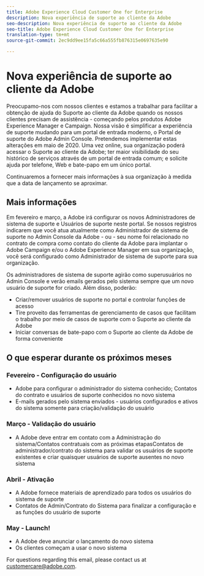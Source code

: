 ```yaml
---
title: Adobe Experience Cloud Customer One for Enterprise
description: Nova experiência de suporte ao cliente da Adobe
seo-description: Nova experiência de suporte ao cliente da Adobe
seo-title: Adobe Experience Cloud Customer One for Enterprise
translation-type: tm+mt
source-git-commit: 2ec9dd9ee15fa5c66a555fb876315e0697635e90

---
```



# Nova experiência de suporte ao cliente da Adobe

Preocupamo-nos com nossos clientes e estamos a trabalhar para facilitar a obtenção de ajuda do Suporte ao cliente da Adobe quando os nossos clientes precisam de assistência - começando pelos produtos Adobe Experience Manager e Campaign. Nossa visão é simplificar a experiência de suporte mudando para um portal de entrada moderno, o Portal de suporte do Adobe Admin Console. Pretendemos implementar estas alterações em maio de 2020.  Uma vez online, sua organização poderá acessar o Suporte ao cliente da Adobe; ter maior visibilidade do seu histórico de serviços através de um portal de entrada comum; e solicite ajuda por telefone, Web e bate-papo em um único portal.

Continuaremos a fornecer mais informações à sua organização à medida que a data de lançamento se aproximar.

## Mais informações

Em fevereiro e março, a Adobe irá configurar os novos Administradores de sistema de suporte e Usuários de suporte neste portal.  Se nossos registros indicarem que você atua atualmente como Administrador de sistema de suporte no Admin Console da Adobe - ou - seu nome foi relacionado no contrato de compra como contato do cliente da Adobe para implantar o Adobe Campaign e/ou o Adobe Experience Manager em sua organização, você será configurado como Administrador de sistema de suporte para sua organização.

Os administradores de sistema de suporte agirão como superusuários no Admin Console e verão emails gerados pelo sistema sempre que um novo usuário de suporte for criado.  Além disso, poderão:

* Criar/remover usuários de suporte no portal e controlar funções de acesso
* Tire proveito das ferramentas de gerenciamento de casos que facilitam o trabalho por meio de casos de suporte com o Suporte ao cliente da Adobe
* Iniciar conversas de bate-papo com o Suporte ao cliente da Adobe de forma conveniente

## O que esperar durante os próximos meses

### Fevereiro - Configuração do usuário

* Adobe para configurar o administrador do sistema conhecido; Contatos do contrato e usuários de suporte conhecidos no novo sistema
* E-mails gerados pelo sistema enviados - usuários configurados e ativos do sistema somente para criação/validação do usuário

### Março - Validação do usuário

* A Adobe deve entrar em contato com a Administração do sistema/Contatos contratuais com as próximas etapasContatos de administrador/contrato do sistema para validar os usuários de suporte existentes e criar quaisquer usuários de suporte ausentes no novo sistema

### Abril - Ativação

* A Adobe fornece materiais de aprendizado para todos os usuários do sistema de suporte
* Contatos de Admin/Contrato do Sistema para finalizar a configuração e as funções do usuário de suporte

### May - Launch!

* A Adobe deve anunciar o lançamento do novo sistema
* Os clientes começam a usar o novo sistema

For questions regarding this email, please contact us at [customercare@adobe.com](mailto:customercare@adobe.com).
